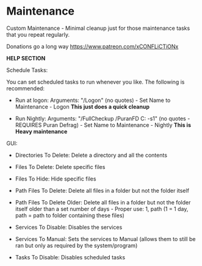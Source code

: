 # Maintenance
  
Custom Maintenance - Minimal cleanup just for those maintenance tasks that you repeat regularly.  
  
Donations go a long way https://www.patreon.com/xCONFLiCTiONx
  
  
<a name="help"></a>
**HELP SECTION**
  
Schedule Tasks:  
  
You can set scheduled tasks to run whenever you like. The following is recommended:  

- Run at logon: Arguments: "/Logon" (no quotes)  - Set Name to Maintenance - Logon **This just does a quick cleanup**

- Run Nightly: Arguments: "/FullCheckup /PuranFD C: -s1" (no quotes - REQUIRES Puran Defrag)  - Set Name to Maintenance - Nightly **This is Heavy maintenance**
  
  
GUI:  

- Directories To Delete: Delete a directory and all the contents

- Files To Delete: Delete specific files

- Files To Hide: Hide specific files

- Path Files To Delete: Delete all files in a folder but not the folder itself

- Path Files To Delete Older: Delete all files in a folder but not the folder itself older than a set number of days - Proper use: 1, path (1 = 1 day, path = path to folder containing these files)

- Services To Disable: Disables the services

- Services To Manual: Sets the services to Manual (allows them to still be ran but only as required by the system/program)

- Tasks To Disable: Disables scheduled tasks
